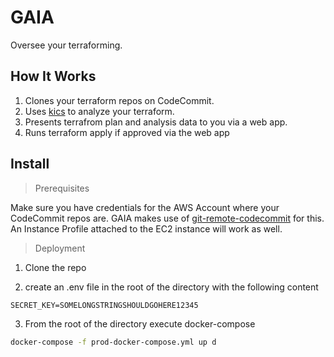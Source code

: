 # GAIA

Oversee your terraforming.

## How It Works

1. Clones your terraform repos on CodeCommit.
2. Uses [kics](https://github.com/Checkmarx/kics) to analyze your terraform.
3. Presents terrafrom plan and analysis data to you via a web app.
4. Runs terraform apply if approved via the web app

## Install

> Prerequisites

Make sure you have credentials for the AWS Account where your CodeCommit repos are. 
GAIA makes use of [git-remote-codecommit](https://github.com/aws/git-remote-codecommit) for this. An Instance Profile attached to the EC2 instance will work as well.

> Deployment

1) Clone the repo

2) create an .env file in the root of the directory with the following content

```
SECRET_KEY=SOMELONGSTRINGSHOULDGOHERE12345
```

3) From the root of the directory execute docker-compose
```bash
docker-compose -f prod-docker-compose.yml up d
```